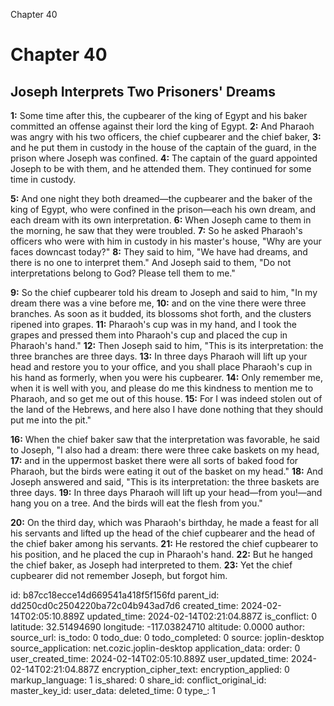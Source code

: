 Chapter 40

# Chapter 40

## Joseph Interprets Two Prisoners' Dreams

**1:** Some time after this, the cupbearer of the king of Egypt and his baker committed an offense against their lord the king of Egypt.
**2:** And Pharaoh was angry with his two officers, the chief cupbearer and the chief baker,
**3:** and he put them in custody in the house of the captain of the guard, in the prison where Joseph was confined.
**4:** The captain of the guard appointed Joseph to be with them, and he attended them. They continued for some time in custody.

**5:** And one night they both dreamed—the cupbearer and the baker of the king of Egypt, who were confined in the prison—each his own dream, and each dream with its own interpretation.
**6:** When Joseph came to them in the morning, he saw that they were troubled.
**7:** So he asked Pharaoh's officers who were with him in custody in his master's house, "Why are your faces downcast today?"
**8:** They said to him, "We have had dreams, and there is no one to interpret them." And Joseph said to them, "Do not interpretations belong to God? Please tell them to me."

**9:** So the chief cupbearer told his dream to Joseph and said to him, "In my dream there was a vine before me,
**10:** and on the vine there were three branches. As soon as it budded, its blossoms shot forth, and the clusters ripened into grapes.
**11:** Pharaoh's cup was in my hand, and I took the grapes and pressed them into Pharaoh's cup and placed the cup in Pharaoh's hand."
**12:** Then Joseph said to him, "This is its interpretation: the three branches are three days.
**13:** In three days Pharaoh will lift up your head and restore you to your office, and you shall place Pharaoh's cup in his hand as formerly, when you were his cupbearer.
**14:** Only remember me, when it is well with you, and please do me this kindness to mention me to Pharaoh, and so get me out of this house.
**15:** For I was indeed stolen out of the land of the Hebrews, and here also I have done nothing that they should put me into the pit."

**16:** When the chief baker saw that the interpretation was favorable, he said to Joseph, "I also had a dream: there were three cake baskets on my head,
**17:** and in the uppermost basket there were all sorts of baked food for Pharaoh, but the birds were eating it out of the basket on my head."
**18:** And Joseph answered and said, "This is its interpretation: the three baskets are three days.
**19:** In three days Pharaoh will lift up your head—from you!—and hang you on a tree. And the birds will eat the flesh from you."

**20:** On the third day, which was Pharaoh's birthday, he made a feast for all his servants and lifted up the head of the chief cupbearer and the head of the chief baker among his servants.
**21:** He restored the chief cupbearer to his position, and he placed the cup in Pharaoh's hand.
**22:** But he hanged the chief baker, as Joseph had interpreted to them.
**23:** Yet the chief cupbearer did not remember Joseph, but forgot him.


id: b87cc18ecce14d669541a418f5f156fd
parent_id: dd250cd0c2504220ba72c04b943ad7d6
created_time: 2024-02-14T02:05:10.889Z
updated_time: 2024-02-14T02:21:04.887Z
is_conflict: 0
latitude: 32.51494690
longitude: -117.03824710
altitude: 0.0000
author: 
source_url: 
is_todo: 0
todo_due: 0
todo_completed: 0
source: joplin-desktop
source_application: net.cozic.joplin-desktop
application_data: 
order: 0
user_created_time: 2024-02-14T02:05:10.889Z
user_updated_time: 2024-02-14T02:21:04.887Z
encryption_cipher_text: 
encryption_applied: 0
markup_language: 1
is_shared: 0
share_id: 
conflict_original_id: 
master_key_id: 
user_data: 
deleted_time: 0
type_: 1